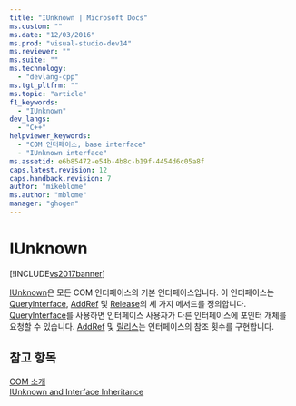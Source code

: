```yaml
---
title: "IUnknown | Microsoft Docs"
ms.custom: ""
ms.date: "12/03/2016"
ms.prod: "visual-studio-dev14"
ms.reviewer: ""
ms.suite: ""
ms.technology: 
  - "devlang-cpp"
ms.tgt_pltfrm: ""
ms.topic: "article"
f1_keywords: 
  - "IUnknown"
dev_langs: 
  - "C++"
helpviewer_keywords: 
  - "COM 인터페이스, base interface"
  - "IUnknown interface"
ms.assetid: e6b85472-e54b-4b8c-b19f-4454d6c05a8f
caps.latest.revision: 12
caps.handback.revision: 7
author: "mikeblome"
ms.author: "mblome"
manager: "ghogen"
---
```

# IUnknown
[!INCLUDE[vs2017banner](../assembler/inline/includes/vs2017banner.md)]

[IUnknown](http://msdn.microsoft.com/library/windows/desktop/ms680509)은 모든 COM 인터페이스의 기본 인터페이스입니다.  이 인터페이스는 [QueryInterface](http://msdn.microsoft.com/library/windows/desktop/ms682521), [AddRef](http://msdn.microsoft.com/library/windows/desktop/ms691379) 및 [Release](http://msdn.microsoft.com/library/windows/desktop/ms682317)의 세 가지 메서드를 정의합니다.  [QueryInterface](http://msdn.microsoft.com/library/windows/desktop/ms682521)를 사용하면 인터페이스 사용자가 다른 인터페이스에 포인터 개체를 요청할 수 있습니다.  [AddRef](http://msdn.microsoft.com/library/windows/desktop/ms691379) 및 [릴리스](http://msdn.microsoft.com/library/windows/desktop/ms682317)는 인터페이스의 참조 횟수를 구현합니다.  
  
## 참고 항목  
 [COM 소개](../atl/introduction-to-com.md)   
 [IUnknown and Interface Inheritance](http://msdn.microsoft.com/library/windows/desktop/ms692713)
